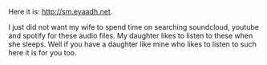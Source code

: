 Here it is: http://sm.eyaadh.net. 

I just did not want my wife to spend time on searching soundcloud, youtube and spotify for these audio files. My daughter likes to listen to these when she sleeps. Well if you have a daughter like mine who likes to listen to such here it is for you too. 